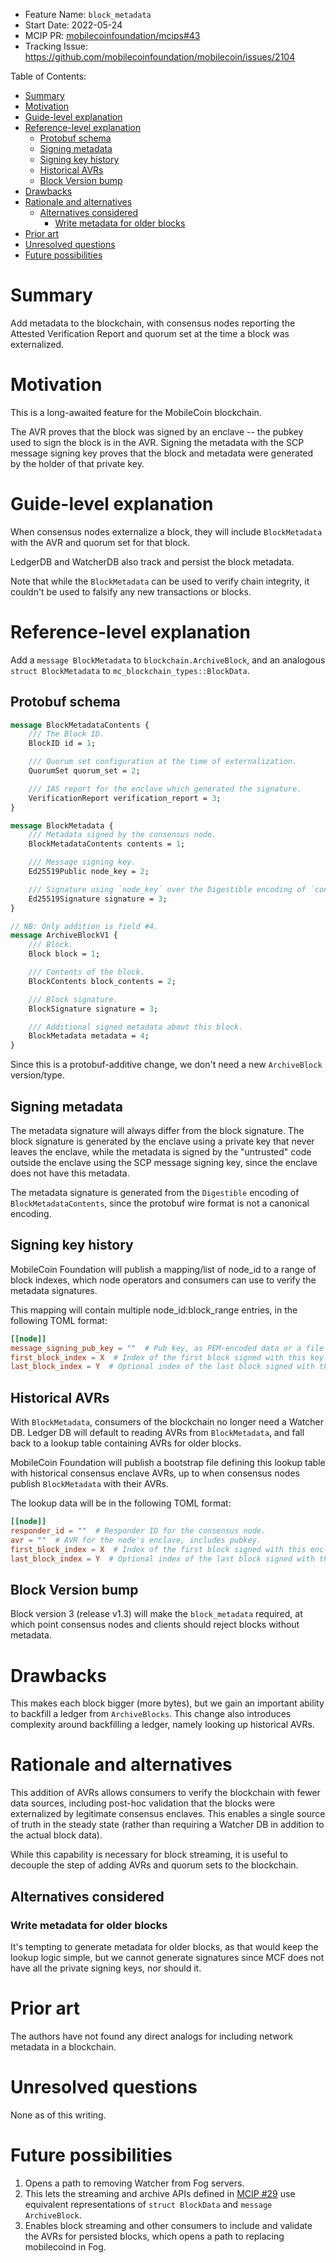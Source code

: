 * Feature Name: `block_metadata`
* Start Date: 2022-05-24
* MCIP PR: [mobilecoinfoundation/mcips#43](https://github.com/mobilecoinfoundation/mcips/pull/43)
* Tracking Issue: https://github.com/mobilecoinfoundation/mobilecoin/issues/2104

Table of Contents:
- [Summary](#summary)
- [Motivation](#motivation)
- [Guide-level explanation](#guide-level-explanation)
- [Reference-level explanation](#reference-level-explanation)
  - [Protobuf schema](#protobuf-schema)
  - [Signing metadata](#signing-metadata)
  - [Signing key history](#signing-key-history)
  - [Historical AVRs](#historical-avrs)
  - [Block Version bump](#block-version-bump)
- [Drawbacks](#drawbacks)
- [Rationale and alternatives](#rationale-and-alternatives)
  - [Alternatives considered](#alternatives-considered)
    - [Write metadata for older blocks](#write-metadata-for-older-blocks)
- [Prior art](#prior-art)
- [Unresolved questions](#unresolved-questions)
- [Future possibilities](#future-possibilities)

# Summary
[summary]: #summary

Add metadata to the blockchain, with consensus nodes reporting the Attested
Verification Report and quorum set at the time a block was externalized.

# Motivation
[motivation]: #motivation

This is a long-awaited feature for the MobileCoin blockchain.

The AVR proves that the block was signed by an enclave -- the pubkey used to
sign the block is in the AVR. Signing the metadata with the SCP message signing
key proves that the block and metadata were generated by the holder of that
private key.

# Guide-level explanation
[guide-level-explanation]: #guide-level-explanation

When consensus nodes externalize a block, they will include `BlockMetadata` with
the AVR and quorum set for that block.

LedgerDB and WatcherDB also track and persist the block metadata.

Note that while the `BlockMetadata` can be used to verify chain integrity, it
couldn't be used to falsify any new transactions or blocks.

# Reference-level explanation
[reference-level-explanation]: #reference-level-explanation

Add a `message BlockMetadata` to `blockchain.ArchiveBlock`, and an analogous
`struct BlockMetadata` to `mc_blockchain_types::BlockData`.

## Protobuf schema

```protobuf
message BlockMetadataContents {
    /// The Block ID.
    BlockID id = 1;

    /// Quorum set configuration at the time of externalization.
    QuorumSet quorum_set = 2;

    /// IAS report for the enclave which generated the signature.
    VerificationReport verification_report = 3;
}

message BlockMetadata {
    /// Metadata signed by the consensus node.
    BlockMetadataContents contents = 1;

    /// Message signing key.
    Ed25519Public node_key = 2;

    /// Signature using `node_key` over the Digestible encoding of `contents`.
    Ed25519Signature signature = 3;
}

// NB: Only addition is field #4.
message ArchiveBlockV1 {
    /// Block.
    Block block = 1;

    /// Contents of the block.
    BlockContents block_contents = 2;

    /// Block signature.
    BlockSignature signature = 3;

    /// Additional signed metadata about this block.
    BlockMetadata metadata = 4;
}
```

Since this is a protobuf-additive change, we don't need a new `ArchiveBlock`
version/type.

## Signing metadata
The metadata signature will always differ from the block signature. The block
signature is generated by the enclave using a private key that never leaves the
enclave, while the metadata is signed by the "untrusted" code outside the
enclave using the SCP message signing key, since the enclave does not have this
metadata.

The metadata signature is generated from the `Digestible` encoding of
`BlockMetadataContents`, since the protobuf wire format is not a canonical
encoding.

## Signing key history
MobileCoin Foundation will publish a mapping/list of node_id to a range of block
indexes, which node operators and consumers can use to verify the metadata
signatures.

This mapping will contain multiple node_id:block_range entries, in the following
TOML format:
```toml
[[node]]
message_signing_pub_key = ""  # Pub key, as PEM-encoded data or a file path containing such data.
first_block_index = X  # Index of the first block signed with this key.
last_block_index = Y  # Optional index of the last block signed with this key.
```

## Historical AVRs
With `BlockMetadata`, consumers of the blockchain no longer need a Watcher DB.
Ledger DB will default to reading AVRs from `BlockMetadata`, and fall back to a
lookup table containing AVRs for older blocks.

MobileCoin Foundation will publish a bootstrap file defining this lookup table
with historical consensus enclave AVRs, up to when consensus nodes publish
`BlockMetadata` with their AVRs.

The lookup data will be in the following TOML format:
```toml
[[node]]
responder_id = ""  # Responder ID for the consensus node.
avr = ""  # AVR for the node's enclave, includes pubkey.
first_block_index = X  # Index of the first block signed with this enclave.
last_block_index = Y  # Optional index of the last block signed with this enclave.
```

## Block Version bump
Block version 3 (release v1.3) will make the `block_metadata` required, at which
point consensus nodes and clients should reject blocks without metadata.


# Drawbacks
[drawbacks]: #drawbacks

This makes each block bigger (more bytes), but we gain an important ability to
backfill a ledger from `ArchiveBlocks`. This change also introduces complexity
around backfilling a ledger, namely looking up historical AVRs.

# Rationale and alternatives
[rationale-and-alternatives]: #rationale-and-alternatives

This addition of AVRs allows consumers to verify the blockchain with fewer data
sources, including post-hoc validation that the blocks were externalized by
legitimate consensus enclaves. This enables a single source of truth in the
steady state (rather than requiring a Watcher DB in addition to the actual block
data).

While this capability is necessary for block streaming, it is useful to decouple
the step of adding AVRs and quorum sets to the blockchain.

## Alternatives considered
### Write metadata for older blocks
It's tempting to generate metadata for older blocks, as that would keep the
lookup logic simple, but we cannot generate signatures since MCF does not have
all the private signing keys, nor should it.

# Prior art
[prior-art]: #prior-art

The authors have not found any direct analogs for including network metadata in
a blockchain.

# Unresolved questions
[unresolved-questions]: #unresolved-questions

None as of this writing.

# Future possibilities
[future-possibilities]: #future-possibilities

1. Opens a path to removing Watcher from Fog servers.
1. This lets the streaming and archive APIs defined in
   [MCIP #29](0029-block-streaming.md) use equivalent representations of
   `struct BlockData` and `message ArchiveBlock`.
1. Enables block streaming and other consumers to include and validate the AVRs
   for persisted blocks, which opens a path to replacing mobilecoind in Fog.
